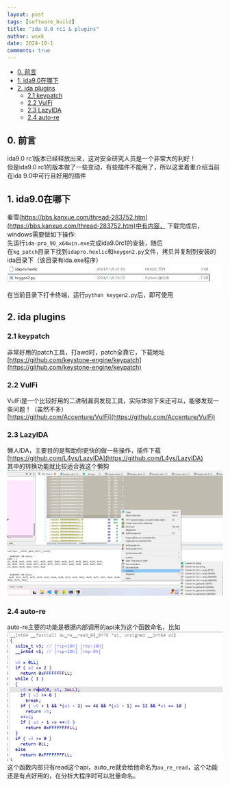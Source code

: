 ```yaml
---
layout: post
tags: [software_build]
title: "ida 9.0 rc1 & plugins"
author: wsxk
date: 2024-10-1
comments: true
---
```



- [0. 前言](#0-前言)
- [1. ida9.0在哪下](#1-ida90在哪下)
- [2. ida plugins](#2-ida-plugins)
  - [2.1 keypatch](#21-keypatch)
  - [2.2 VulFi](#22-vulfi)
  - [2.3 LazyIDA](#23-lazyida)
  - [2.4 auto-re](#24-auto-re)


<!-- Google tag (gtag.js) -->
<script async src="https://www.googletagmanager.com/gtag/js?id=G-C22S5YSYL7"></script>
<script>
  window.dataLayer = window.dataLayer || [];
  function gtag(){dataLayer.push(arguments);}
  gtag('js', new Date());

  gtag('config', 'G-C22S5YSYL7');
</script>

## 0. 前言<br>
ida9.0 rc1版本已经释放出来，这对安全研究人员是一个非常大的利好！<br>
但是ida9.0 rc1的版本做了一些变动，有些插件不能用了，所以这里着重介绍当前在ida 9.0中可行且好用的插件<br>

## 1. ida9.0在哪下<br>
看雪[https://bbs.kanxue.com/thread-283752.htm](https://bbs.kanxue.com/thread-283752.htm)中有内容，
下载完成后，windows需要做如下操作:<br>
先运行`ida-pro_90_x64win.exe`完成ida9.0rc1的安装，随后<br>
在`kg_patch`目录下找到`idapro.hexlic`和`keygen2.py`文件，拷贝并复制到安装的ida目录下（该目录有ida.exe程序）<br>
![](https://raw.githubusercontent.com/wsxk/wsxk_pictures/main/2024-9-25/20241109215555.png)
在当前目录下打卡终端，运行`python keygen2.py`后，即可使用<br>


## 2. ida plugins<br>
### 2.1 keypatch<br>
非常好用的patch工具，打awd时，patch全靠它，下载地址<br>
[https://github.com/keystone-engine/keypatch](https://github.com/keystone-engine/keypatch)

### 2.2 VulFi<br>
VulFi是一个比较好用的二进制漏洞发现工具，实际体验下来还可以，能够发现一些问题！（虽然不多）<br>
[https://github.com/Accenture/VulFi](https://github.com/Accenture/VulFi)

### 2.3 LazyIDA<br>
懒人IDA，主要目的是帮助你更快的做一些操作，插件下载[https://github.com/L4ys/LazyIDA](https://github.com/L4ys/LazyIDA)<br>
其中的转换功能就比较适合我这个懒狗<br>
![](https://raw.githubusercontent.com/wsxk/wsxk_pictures/main/2024-9-25/20241110230149.png)

### 2.4 auto-re<br>
auto-re主要的功能是根据内部调用的api来为这个函数命名，比如
![](https://raw.githubusercontent.com/wsxk/wsxk_pictures/main/2024-9-25/20241111075742.png)
这个函数内部只有read这个api，auto_re就会给他命名为`au_re_read`，这个功能还是有点好用的，在分析大程序时可以批量命名。